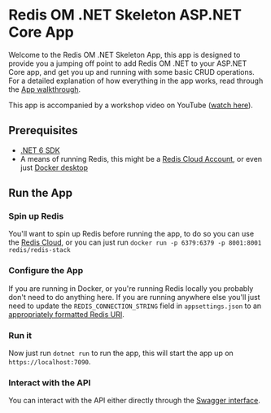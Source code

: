 # Redis OM .NET Skeleton ASP.NET Core App

Welcome to the Redis OM .NET Skeleton App, this app is designed to provide you a jumping off point to add Redis OM .NET to your ASP.NET Core app, and get you up and running with some basic CRUD operations. For a detailed explanation of how everything in the app works, read through the [App walkthrough](https://github.com/redis-developer/redis-om-dotnet-skeleton-app/wiki/App-walkthrough).

This app is accompanied by a workshop video on YouTube ([watch here](https://youtu.be/ZHPXKrJCYNA)).

## Prerequisites

* [.NET 6 SDK](https://dotnet.microsoft.com/en-us/download/dotnet/6.0)
* A means of running Redis, this might be a [Redis Cloud Account](https://app.redislabs.com/), or even just [Docker desktop](https://www.docker.com/products/docker-desktop)

## Run the App

### Spin up Redis

You'll want to spin up Redis before running the app, to do so you can use the [Redis Cloud](https://app.redislabs.com/), or you can just run `docker run -p 6379:6379 -p 8001:8001 redis/redis-stack`

### Configure the App

If you are running in Docker, or you're running Redis locally you probably don't need to do anything here. If you are running anywhere else you'll just need to update the `REDIS_CONNECTION_STRING` field in `appsettings.json` to an [appropriately formatted Redis URI](https://developer.redis.com/develop/dotnet/redis-om-dotnet/connecting-to-redis).

### Run it

Now just run `dotnet run` to run the app, this will start the app up on `https://localhost:7090`.

### Interact with the API

You can interact with the API either directly through the [Swagger interface](https://localhost:7090/swagger/index.html).

